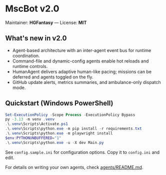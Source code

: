# MscBot v2.0
Maintainer: **HGFantasy** — License: **MIT**

## What's new in v2.0
- Agent-based architecture with an inter-agent event bus for runtime coordination.
- Command-file and dynamic-config agents enable hot reloads and runtime controls.
- HumanAgent delivers adaptive human-like pacing; missions can be deferred and agents toggled on the fly.
- GitHub update alerts, metrics summaries, and ambulance-only dispatch mode.

## Quickstart (Windows PowerShell)
```powershell
Set-ExecutionPolicy -Scope Process -ExecutionPolicy Bypass
py -3.13 -m venv .venv
.\.venv\Scripts\Activate.ps1
.\.venv\Scripts\python.exe -m pip install -r requirements.txt
.\.venv\Scripts\python.exe -m playwright install
$env:PYTHONUNBUFFERED="1"
.\.venv\Scripts\python.exe -u -X dev Main.py
```

See `config.sample.ini` for configuration options. Copy it to `config.ini` and edit.

For details on writing your own agents, check [agents/README.md](agents/README.md).

